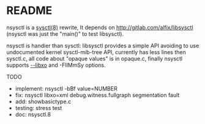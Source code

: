README
======

nsysctl is a [sysctl(8)](https://www.freebsd.org/cgi/man.cgi?query=sysctl&sektion=8&manpath=FreeBSD+13-current) 
rewrite, It depends on http://gitlab.com/alfix/libsysctl 
(nsysctl was just the "main()" to test libsysctl).   

nsysctl is handier than sysctl: libsysctl provides a simple API 
avoiding to use undocumented kernel sysctl-mib-tree API, 
currently has less lines then sysctl.c, 
all code about "opaque values" is in opaque.c, 
finally nsysctl supports [--libxo](https://wiki.freebsd.org/LibXo) 
and -FIlMmSy options. 

TODO  

 * implement: nsysctl -bBf value=NUMBER
 * fix: nsysctl libxo=xml debug.witness.fullgraph segmentation fault
 * add: showbasictype.c
 * testing: stress test
 * doc: nsysctl.8

